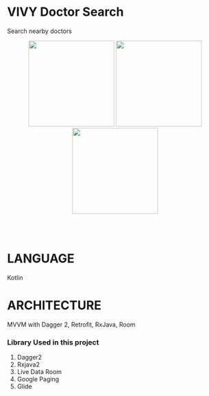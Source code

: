 # VIVY Doctor Search 
Search nearby doctors 
<p align="center">
  <img src="https://github.com/zubyf09/VivySearch/blob/master/screenshots/splash.png" width="200" >
  <img src="https://github.com/zubyf09/VivySearch/blob/master/screenshots/permission.png" width="200" >
  <img src="https://github.com/zubyf09/VivySearch/blob/master/screenshots/searchscreen.png" width="200" >
</p>
<br>
<br>

# LANGUAGE 
  Kotlin
# ARCHITECTURE  
  MVVM with Dagger 2, Retrofit, RxJava, Room
  
### Library Used in this project
1. Dagger2
2. Rxjava2
3. Live Data Room 
4. Google Paging 
5. Glide 


